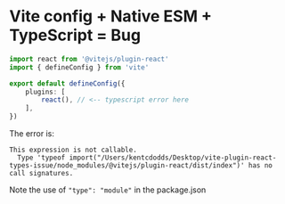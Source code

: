 # Vite config + Native ESM + TypeScript = Bug

```ts
import react from '@vitejs/plugin-react'
import { defineConfig } from 'vite'

export default defineConfig({
	plugins: [
		react(), // <-- typescript error here
	],
})
```

The error is:

```
This expression is not callable.
  Type 'typeof import("/Users/kentcdodds/Desktop/vite-plugin-react-types-issue/node_modules/@vitejs/plugin-react/dist/index")' has no call signatures.
```

Note the use of `"type": "module"` in the package.json